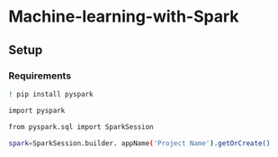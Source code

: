 # Machine-learning-with-Spark

## Setup
### Requirements

```bash
! pip install pyspark
```

```bash
import pyspark
```

```bash
from pyspark.sql import SparkSession
```

```bash
spark=SparkSession.builder. appName('Project Name').getOrCreate()
```
